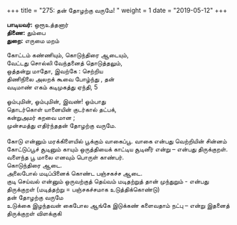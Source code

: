 ﻿+++
title = "275: தன் தோழற்கு வருமே!  "
weight = 1
date = "2019-05-12"
+++

**பாடியவர்:** ஒரூஉத்தனார்  
**திணை:** தும்பை  
**துறை:** எருமை மறம்  
  
கோட்டம் கண்ணியும், கொடுந்திரை ஆடையும்,  
வேட்டது சொல்லி வேந்தனைத் தொடுத்தலும்,  
ஒத்தன்று மாதோ, இவற்கே : செற்றிய  
திணிநிலை அலறக் கூவை போழ்ந்து , தன்  
வடிமாண் எகம் கடிமுகத்து ஏந்தி, 5  
  
ஓம்புமின், ஓம்புமின், இவண்! ஓம்பாது  
தொடர்கொள் யானையின் குடர்கால் தட்பக்,  
கன்றுஅமர் கறவை மான ;  
முன்சமத்து எதிர்ந்ததன் தோழற்கு வருமே.  
   
கோடு என்னும் மரக்கிளையில் பூக்கும் வாகைப்பூ. வாகை என்பது வெற்றியின் சின்னம்  
கோட்டுப்பூச் சூடினும் காயும் ஒருத்தியைக் காட்டிய சூடினீர் என்று – என்பது திருக்குறள்.  
வளைந்த பூ மாலை எனவும் பொருள் காண்பர்.  
கொடுந்திரை ஆடை.  
அலைபோல் மடிப்பினைக் கொண்ட பஞ்சகச்ச ஆடை.  
குடி செய்வல் என்னும் ஒருவற்குத் தெய்வம் மடிதற்றுத் தான் முந்துறும் - என்பது திருக்குறள் (மடித்தற்று = பஞ்சகச்சமாக உடுத்திக்கொண்டு)  
தன் தோழற்கு வருமே  
உடுக்கை இழந்தவன் கைபோல ஆங்கே இடுக்கண் களைவதாம் நட்பு – என்று இதனைத் திருக்குறள் விளக்குகி  

